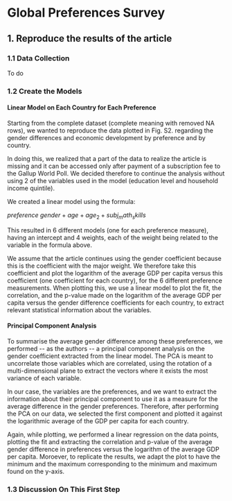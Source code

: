 # Global Preferences Survey

## 1. Reproduce the results of the article

### 1.1 Data Collection
To do

### 1.2 Create the Models

#### Linear Model on Each Country for Each Preference
Starting from the complete dataset (complete meaning with removed NA rows), we wanted to reproduce the data plotted in Fig. S2. regarding the gender differences and economic development by preference and by country.

In doing this, we realized that a part of the data to realize the article is missing and it can be accessed only after payment of a subscription fee to the Gallup World Poll. We decided therefore to continue the analysis without using 2 of the variables used in the model (education level and household income quintile).

We created a linear model using the formula:

$preference ~ gender + age + age_2 + subj_math_skills$

This resulted in 6 different models (one for each preference measure), having an intercept and 4 weights, each of the weight being related to the variable in the formula above. 

We assume that the article continues using the gender coefficient because this is the coefficient with the major weight. We therefore take this coefficient and plot the logarithm of the average GDP per capita versus this coefficient (one coefficient for each country), for the 6 different preference measurements. When plotting this, we use a linear model to plot the fit, the correlation, and the p-value made on the logarithm of the average GDP per capita versus the gender difference coefficients for each country, to extract relevant statistical information about the variables.

#### Principal Component Analysis
To summarise the average gender difference among these preferences, we performed -- as the authors -- a principal component analysis on the gender coefficient extracted from the linear model. The PCA is meant to uncorrelate those variables which are correlated, using the rotation of a multi-dimensional plane to extract the vectors where it exists the most variance of each variable. 

In our case, the variables are the preferences, and we want to extract the information about their principal component to use it as a measure for the average difference in the gender preferences. Therefore, after performing the PCA on our data, we selected the first component and plotted it against the logarithmic average of the GDP per capita for each country.

Again, while plotting, we performed a linear regression on the data points, plotting the fit and extracting the correlation and p-value of the average gender difference in preferences versus the logarithm of the average GDP per capita. Moroever, to replicate the results, we adapt the plot to have the minimum and the maximum corresponding to the minimum and maximum found on the y-axis.

### 1.3 Discussion On This First Step